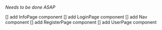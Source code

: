 *Needs to be done ASAP*

[] add InfoPage component 
[] add LoginPage component 
[] add Nav component 
[] add RegisterPage component 
[] add UserPage component 